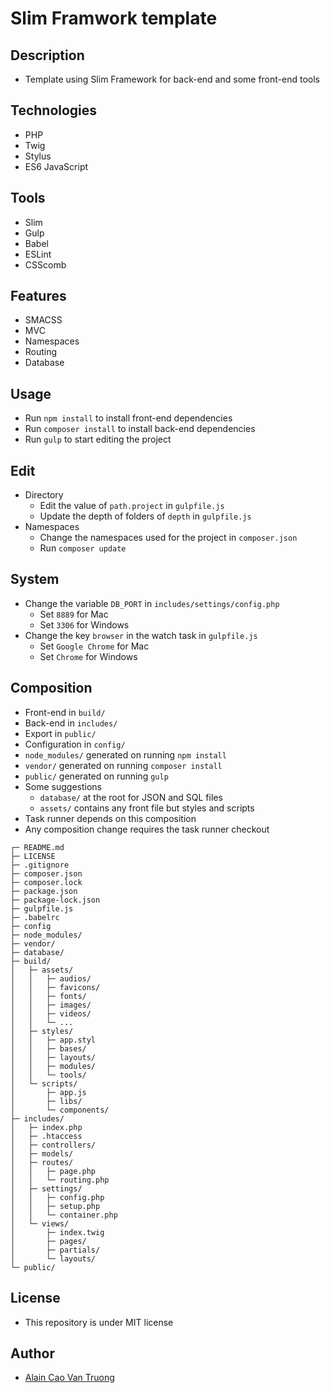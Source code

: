 # Slim Framwork template

## Description
- Template using Slim Framework for back-end and some front-end tools

## Technologies
- PHP
- Twig
- Stylus
- ES6 JavaScript

## Tools
- Slim
- Gulp
- Babel
- ESLint
- CSScomb

## Features
- SMACSS
- MVC
- Namespaces
- Routing
- Database

## Usage
- Run `npm install` to install front-end dependencies
- Run `composer install` to install back-end dependencies
- Run `gulp` to start editing the project

## Edit
- Directory
    - Edit the value of `path.project` in `gulpfile.js`
    - Update the depth of folders of `depth` in `gulpfile.js`
- Namespaces
    - Change the namespaces used for the project in `composer.json`
    - Run `composer update`

## System
- Change the variable `DB_PORT` in `includes/settings/config.php`
    - Set `8889` for Mac
    - Set `3306` for Windows
- Change the key `browser` in the watch task in `gulpfile.js`
    - Set `Google Chrome` for Mac
    - Set `Chrome` for Windows

## Composition
- Front-end in `build/`
- Back-end in `includes/`
- Export in `public/`
- Configuration in `config/`
- `node_modules/` generated on running `npm install`
- `vendor/` generated on running `composer install`
- `public/` generated on running `gulp`
- Some suggestions
    - `database/` at the root for JSON and SQL files
    - `assets/` contains any front file but styles and scripts
- Task runner depends on this composition
- Any composition change requires the task runner checkout
```
┌─ README.md
├─ LICENSE
├─ .gitignore
├─ composer.json
├─ composer.lock
├─ package.json
├─ package-lock.json
├─ gulpfile.js
├─ .babelrc
├─ config
├─ node_modules/
├─ vendor/
├─ database/
├─ build/
│   ├─ assets/
│   │   ├─ audios/
│   │   ├─ favicons/
│   │   ├─ fonts/
│   │   ├─ images/
│   │   ├─ videos/
│   │   └─ ...
│   ├─ styles/
│   │   ├─ app.styl
│   │   ├─ bases/
│   │   ├─ layouts/
│   │   ├─ modules/
│   │   └─ tools/
│   └─ scripts/
│       ├─ app.js
│       ├─ libs/
│       └─ components/
├─ includes/
│   ├─ index.php
│   ├─ .htaccess
│   ├─ controllers/
│   ├─ models/
│   ├─ routes/
│   │   ├─ page.php
│   │   └─ routing.php
│   ├─ settings/
│   │   ├─ config.php
│   │   ├─ setup.php
│   │   └─ container.php
│   └─ views/
│       ├─ index.twig
│       ├─ pages/
│       ├─ partials/
│       └─ layouts/
└─ public/
```

## License
- This repository is under MIT license

## Author
- [Alain Cao Van Truong](https://www.alain-caovantruong.fr)